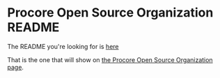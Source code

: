 # Procore Open Source Organization README

The README you're looking for is [here](profile/README.md)

That is the one that will show on [the Procore Open Source Organization page](https://github.com/procore-oss).
